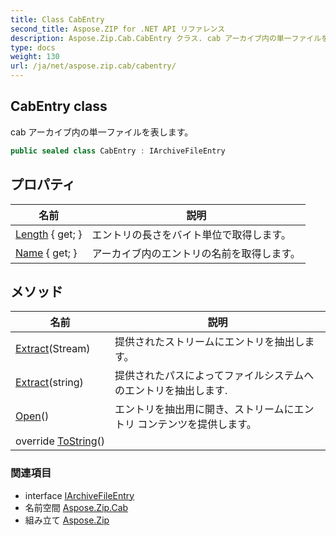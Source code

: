 ```yaml
---
title: Class CabEntry
second_title: Aspose.ZIP for .NET API リファレンス
description: Aspose.Zip.Cab.CabEntry クラス. cab アーカイブ内の単一ファイルを表します
type: docs
weight: 130
url: /ja/net/aspose.zip.cab/cabentry/
---
```

## CabEntry class

cab アーカイブ内の単一ファイルを表します。

```csharp
public sealed class CabEntry : IArchiveFileEntry
```

## プロパティ

| 名前 | 説明 |
| --- | --- |
| [Length](../../aspose.zip.cab/cabentry/length/) { get; } | エントリの長さをバイト単位で取得します。 |
| [Name](../../aspose.zip.cab/cabentry/name/) { get; } | アーカイブ内のエントリの名前を取得します。 |

## メソッド

| 名前 | 説明 |
| --- | --- |
| [Extract](../../aspose.zip.cab/cabentry/extract/#extract_1)(Stream) | 提供されたストリームにエントリを抽出します。 |
| [Extract](../../aspose.zip.cab/cabentry/extract/#extract)(string) | 提供されたパスによってファイルシステムへのエントリを抽出します. |
| [Open](../../aspose.zip.cab/cabentry/open/)() | エントリを抽出用に開き、ストリームにエントリ コンテンツを提供します。 |
| override [ToString](../../aspose.zip.cab/cabentry/tostring/)() |  |

### 関連項目

* interface [IArchiveFileEntry](../../aspose.zip/iarchivefileentry/)
* 名前空間 [Aspose.Zip.Cab](../../aspose.zip.cab/)
* 組み立て [Aspose.Zip](../../)


